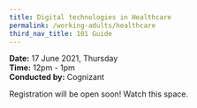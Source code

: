```yaml
---
title: Digital technologies in Healthcare
permalink: /working-adults/healthcare
third_nav_title: 101 Guide
---
```

**Date:** 17 June 2021, Thursday  
**Time:** 12pm - 1pm  
**Conducted by:** Cognizant

Registration will be open soon! Watch this space.